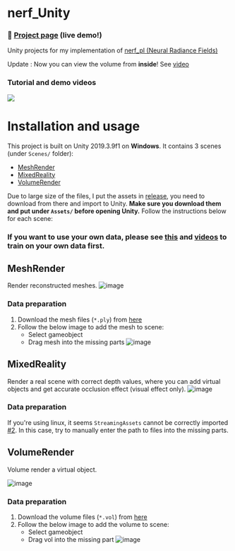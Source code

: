 # nerf_Unity

### :gem: [**Project page**](https://kwea123.github.io/nerf_pl/) (live demo!)

Unity projects for my implementation of [nerf_pl (Neural Radiance Fields)](https://github.com/kwea123/nerf_pl)

Update : Now you can view the volume from **inside**! See [video](https://youtu.be/JJfG2G5ebv4)

### Tutorial and demo videos
<a href="https://www.youtube.com/playlist?list=PLDV2CyUo4q-K02pNEyDr7DYpTQuka3mbV">
<img src="https://user-images.githubusercontent.com/11364490/80913471-d5781080-8d7f-11ea-9f72-9d68402b8271.png">
</a>

# Installation and usage

This project is built on Unity 2019.3.9f1 on **Windows**. It contains 3 scenes (under `Scenes/` folder):
*  [MeshRender](#meshrender)
*  [MixedReality](#mixedreality)
*  [VolumeRender](#volumerender)

Due to large size of the files, I put the assets in [release](https://github.com/kwea123/nerf_Unity/releases), you need to download from there and import to Unity. **Make sure you download them and put under `Assets/` before opening Unity.** Follow the instructions below for each scene:

### If you want to use your own data, please see [this](https://github.com/kwea123/nerf_pl/blob/master/README_Unity.md) and [videos](https://www.youtube.com/playlist?list=PLDV2CyUo4q-K02pNEyDr7DYpTQuka3mbV) to train on your own data first.

## MeshRender

Render reconstructed meshes.
![image](https://user-images.githubusercontent.com/11364490/82660030-91807900-9c64-11ea-8f4f-7ac3c57f7d9e.png)

### Data preparation

1.  Download the mesh files (`*.ply`) from [here](https://github.com/kwea123/nerf_Unity/releases)
2.  Follow the below image to add the mesh to scene:
    *  Select gameobject
    *  Drag mesh into the missing parts
![image](https://user-images.githubusercontent.com/11364490/82660456-5df21e80-9c65-11ea-95c2-732fa4fed936.png)

## MixedReality

Render a real scene with correct depth values, where you can add virtual objects and get accurate occlusion effect (visual effect only).
![image](https://user-images.githubusercontent.com/11364490/82661303-b8d84580-9c66-11ea-8477-4e9f49192a08.png)

### Data preparation
If you're using linux, it seems `StreamingAssets` cannot be correctly imported [#2](/../../issues/2). In this case, try to manually enter the path to files into the missing parts. 

## VolumeRender
Volume render a virtual object.

![image](https://user-images.githubusercontent.com/11364490/82661894-d954cf80-9c67-11ea-916f-d441b522ecc1.png)

### Data preparation

1.  Download the volume files (`*.vol`) from [here](https://github.com/kwea123/nerf_Unity/releases)
2.  Follow the below image to add the volume to scene:
    *  Select gameobject
    *  Drag vol into the missing part
![image](https://user-images.githubusercontent.com/11364490/82661695-72371b00-9c67-11ea-96cd-4f1972fdf48b.png)
